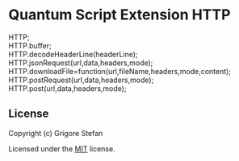 # Quantum Script Extension HTTP

HTTP;\
HTTP.buffer;\
HTTP.decodeHeaderLine(headerLine);\
HTTP.jsonRequest(url,data,headers,mode);\
HTTP.downloadFile=function(url,fileName,headers,mode,content);\
HTTP.postRequest(url,data,headers,mode);\
HTTP.post(url,data,headers,mode);

## License

Copyright (c) Grigore Stefan

Licensed under the [MIT](LICENSE) license.
